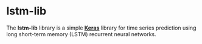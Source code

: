 # lstm-lib

The **lstm-lib** library is a simple [**Keras**](https://keras.io/) library for time series prediction using long short-term memory (LSTM) recurrent neural networks.

